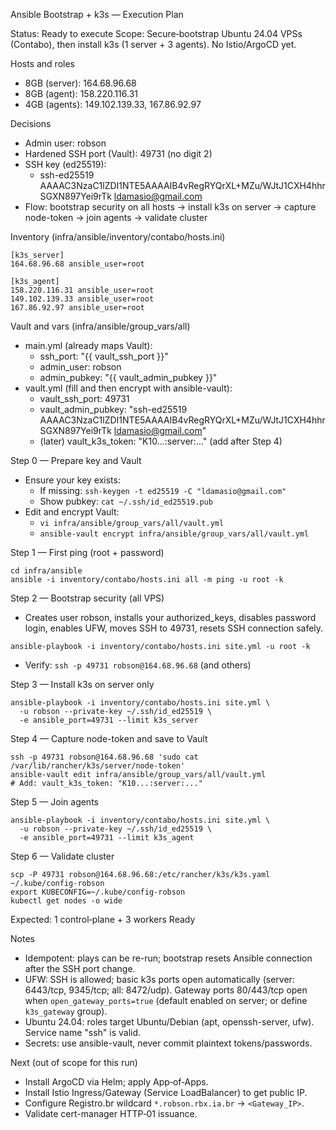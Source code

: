 Ansible Bootstrap + k3s — Execution Plan

Status: Ready to execute
Scope: Secure‑bootstrap Ubuntu 24.04 VPSs (Contabo), then install k3s (1 server + 3 agents). No Istio/ArgoCD yet.

Hosts and roles
- 8GB (server): 164.68.96.68
- 8GB (agent): 158.220.116.31
- 4GB (agents): 149.102.139.33, 167.86.92.97

Decisions
- Admin user: robson
- Hardened SSH port (Vault): 49731 (no digit 2)
- SSH key (ed25519):
  - ssh-ed25519 AAAAC3NzaC1lZDI1NTE5AAAAIB4vRegRYQrXL+MZu/WJtJ1CXH4hhrSGXN897Yei9rTk ldamasio@gmail.com
- Flow: bootstrap security on all hosts → install k3s on server → capture node-token → join agents → validate cluster

Inventory (infra/ansible/inventory/contabo/hosts.ini)
```
[k3s_server]
164.68.96.68 ansible_user=root

[k3s_agent]
158.220.116.31 ansible_user=root
149.102.139.33 ansible_user=root
167.86.92.97 ansible_user=root
```

Vault and vars (infra/ansible/group_vars/all)
- main.yml (already maps Vault):
  - ssh_port: "{{ vault_ssh_port }}"
  - admin_user: robson
  - admin_pubkey: "{{ vault_admin_pubkey }}"
- vault.yml (fill and then encrypt with ansible-vault):
  - vault_ssh_port: 49731
  - vault_admin_pubkey: "ssh-ed25519 AAAAC3NzaC1lZDI1NTE5AAAAIB4vRegRYQrXL+MZu/WJtJ1CXH4hhrSGXN897Yei9rTk ldamasio@gmail.com"
  - (later) vault_k3s_token: "K10...:server:..." (add after Step 4)

Step 0 — Prepare key and Vault
- Ensure your key exists:
  - If missing: `ssh-keygen -t ed25519 -C "ldamasio@gmail.com"`
  - Show pubkey: `cat ~/.ssh/id_ed25519.pub`
- Edit and encrypt Vault:
  - `vi infra/ansible/group_vars/all/vault.yml`
  - `ansible-vault encrypt infra/ansible/group_vars/all/vault.yml`

Step 1 — First ping (root + password)
```
cd infra/ansible
ansible -i inventory/contabo/hosts.ini all -m ping -u root -k
```

Step 2 — Bootstrap security (all VPS)
- Creates user robson, installs your authorized_keys, disables password login, enables UFW, moves SSH to 49731, resets SSH connection safely.
```
ansible-playbook -i inventory/contabo/hosts.ini site.yml -u root -k
```
- Verify: `ssh -p 49731 robson@164.68.96.68` (and others)

Step 3 — Install k3s on server only
```
ansible-playbook -i inventory/contabo/hosts.ini site.yml \
  -u robson --private-key ~/.ssh/id_ed25519 \
  -e ansible_port=49731 --limit k3s_server
```

Step 4 — Capture node-token and save to Vault
```
ssh -p 49731 robson@164.68.96.68 'sudo cat /var/lib/rancher/k3s/server/node-token'
ansible-vault edit infra/ansible/group_vars/all/vault.yml
# Add: vault_k3s_token: "K10...:server:..."
```

Step 5 — Join agents
```
ansible-playbook -i inventory/contabo/hosts.ini site.yml \
  -u robson --private-key ~/.ssh/id_ed25519 \
  -e ansible_port=49731 --limit k3s_agent
```

Step 6 — Validate cluster
```
scp -P 49731 robson@164.68.96.68:/etc/rancher/k3s/k3s.yaml ~/.kube/config-robson
export KUBECONFIG=~/.kube/config-robson
kubectl get nodes -o wide
```
Expected: 1 control‑plane + 3 workers Ready

Notes
- Idempotent: plays can be re-run; bootstrap resets Ansible connection after the SSH port change.
 - UFW: SSH is allowed; basic k3s ports open automatically (server: 6443/tcp, 9345/tcp; all: 8472/udp). Gateway ports 80/443/tcp open when `open_gateway_ports=true` (default enabled on server; or define `k3s_gateway` group).
 - Ubuntu 24.04: roles target Ubuntu/Debian (apt, openssh-server, ufw). Service name "ssh" is valid.
 - Secrets: use ansible-vault, never commit plaintext tokens/passwords.

Next (out of scope for this run)
- Install ArgoCD via Helm; apply App‑of‑Apps.
- Install Istio Ingress/Gateway (Service LoadBalancer) to get public IP.
- Configure Registro.br wildcard `*.robson.rbx.ia.br` → `<Gateway_IP>`.
- Validate cert-manager HTTP‑01 issuance.
